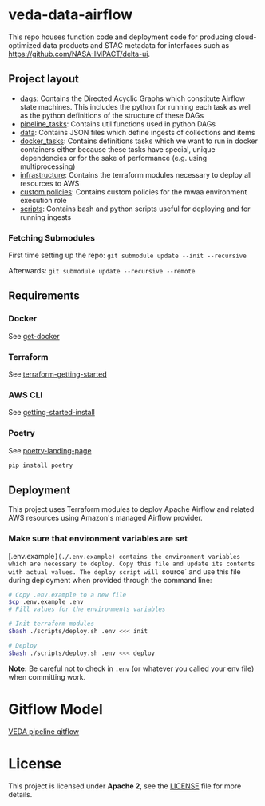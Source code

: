 # veda-data-airflow

This repo houses function code and deployment code for producing cloud-optimized
data products and STAC metadata for interfaces such as https://github.com/NASA-IMPACT/delta-ui.

## Project layout

- [dags](./dags/): Contains the Directed Acyclic Graphs which constitute Airflow state machines. This includes the python for running each task as well as the python definitions of the structure of these DAGs
- [pipeline_tasks](./dags/veda_data_pipeline/utils): Contains util functions used in python DAGs
- [data](./data/): Contains JSON files which define ingests of collections and items
- [docker_tasks](./docker_tasks/): Contains definitions tasks which we want to run in docker containers either because these tasks have special, unique dependencies or for the sake of performance (e.g. using multiprocessing)
- [infrastructure](./infrastructure/): Contains the terraform modules necessary to deploy all resources to AWS
- [custom policies](./infrastructure/custom_policies/): Contains custom policies for the mwaa environment execution role
- [scripts](./scripts/): Contains bash and python scripts useful for deploying and for running ingests

### Fetching Submodules

First time setting up the repo:
`git submodule update --init --recursive`

Afterwards:
`git submodule update --recursive --remote`

## Requirements

### Docker

See [get-docker](https://docs.docker.com/get-docker/)

### Terraform 

See [terraform-getting-started](https://developer.hashicorp.com/terraform/tutorials/aws-get-started/install-cli)

### AWS CLI

See [getting-started-install](https://docs.aws.amazon.com/cli/latest/userguide/getting-started-install.html)

### Poetry

See [poetry-landing-page](https://pypi.org/project/poetry/)

```bash
pip install poetry
```

## Deployment

This project uses Terraform modules to deploy Apache Airflow and related AWS resources using Amazon's managed Airflow provider.

### Make sure that environment variables are set

[.env.example`](./.env.example) contains the environment variables which are necessary to deploy. Copy this file and update its contents with actual values. The deploy script will `source` and use this file during deployment when provided through the command line:

```bash
# Copy .env.example to a new file
$cp .env.example .env
# Fill values for the environments variables

# Init terraform modules
$bash ./scripts/deploy.sh .env <<< init

# Deploy
$bash ./scripts/deploy.sh .env <<< deploy
```

**Note:** Be careful not to check in `.env` (or whatever you called your env file) when committing work.

# Gitflow Model
[VEDA pipeline gitflow](./GITFLOW.md) 
# License
This project is licensed under **Apache 2**, see the [LICENSE](LICENSE) file for more details.

